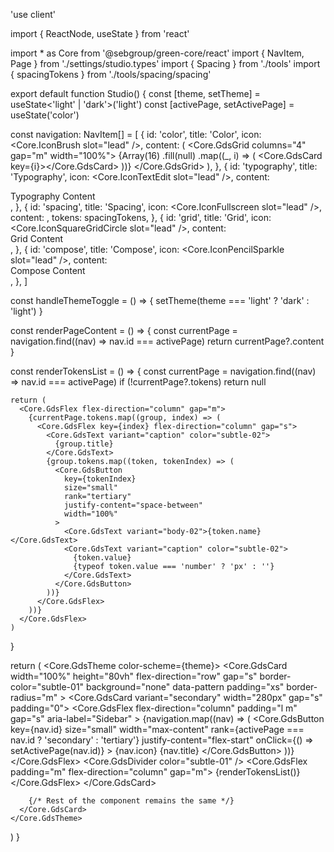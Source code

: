 'use client'

import { ReactNode, useState } from 'react'

import * as Core from '@sebgroup/green-core/react'
import { NavItem, Page } from './settings/studio.types'
import { Spacing } from './tools'
import { spacingTokens } from './tools/spacing/spacing'

export default function Studio() {
  const [theme, setTheme] = useState<'light' | 'dark'>('light')
  const [activePage, setActivePage] = useState<Page>('color')

  const navigation: NavItem[] = [
    {
      id: 'color',
      title: 'Color',
      icon: <Core.IconBrush slot="lead" />,
      content: (
        <Core.GdsGrid columns="4" gap="m" width="100%">
          {Array(16)
            .fill(null)
            .map((_, i) => (
              <Core.GdsCard key={i}></Core.GdsCard>
            ))}
        </Core.GdsGrid>
      ),
    },
    {
      id: 'typography',
      title: 'Typography',
      icon: <Core.IconTextEdit slot="lead" />,
      content: <div>Typography Content</div>,
    },
    {
      id: 'spacing',
      title: 'Spacing',
      icon: <Core.IconFullscreen slot="lead" />,
      content: <Spacing />,
      tokens: spacingTokens,
    },
    {
      id: 'grid',
      title: 'Grid',
      icon: <Core.IconSquareGridCircle slot="lead" />,
      content: <div>Grid Content</div>,
    },
    {
      id: 'compose',
      title: 'Compose',
      icon: <Core.IconPencilSparkle slot="lead" />,
      content: <div>Compose Content</div>,
    },
  ]

  const handleThemeToggle = () => {
    setTheme(theme === 'light' ? 'dark' : 'light')
  }

  const renderPageContent = () => {
    const currentPage = navigation.find((nav) => nav.id === activePage)
    return currentPage?.content
  }

  const renderTokensList = () => {
    const currentPage = navigation.find((nav) => nav.id === activePage)
    if (!currentPage?.tokens) return null

    return (
      <Core.GdsFlex flex-direction="column" gap="m">
        {currentPage.tokens.map((group, index) => (
          <Core.GdsFlex key={index} flex-direction="column" gap="s">
            <Core.GdsText variant="caption" color="subtle-02">
              {group.title}
            </Core.GdsText>
            {group.tokens.map((token, tokenIndex) => (
              <Core.GdsButton
                key={tokenIndex}
                size="small"
                rank="tertiary"
                justify-content="space-between"
                width="100%"
              >
                <Core.GdsText variant="body-02">{token.name}</Core.GdsText>
                <Core.GdsText variant="caption" color="subtle-02">
                  {token.value}
                  {typeof token.value === 'number' ? 'px' : ''}
                </Core.GdsText>
              </Core.GdsButton>
            ))}
          </Core.GdsFlex>
        ))}
      </Core.GdsFlex>
    )
  }

  return (
    <Core.GdsTheme color-scheme={theme}>
      <Core.GdsCard
        width="100%"
        height="80vh"
        flex-direction="row"
        gap="s"
        border-color="subtle-01"
        background="none"
        data-pattern
        padding="xs"
        border-radius="m"
      >
        <Core.GdsCard variant="secondary" width="280px" gap="s" padding="0">
          <Core.GdsFlex
            flex-direction="column"
            padding="l m"
            gap="s"
            aria-label="Sidebar"
          >
            {navigation.map((nav) => (
              <Core.GdsButton
                key={nav.id}
                size="small"
                width="max-content"
                rank={activePage === nav.id ? 'secondary' : 'tertiary'}
                justify-content="flex-start"
                onClick={() => setActivePage(nav.id)}
              >
                {nav.icon}
                {nav.title}
              </Core.GdsButton>
            ))}
          </Core.GdsFlex>
          <Core.GdsDivider color="subtle-01" />
          <Core.GdsFlex padding="m" flex-direction="column" gap="m">
            {renderTokensList()}
          </Core.GdsFlex>
        </Core.GdsCard>

        {/* Rest of the component remains the same */}
      </Core.GdsCard>
    </Core.GdsTheme>
  )
}

